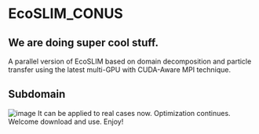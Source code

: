 # EcoSLIM_CONUS
## We are doing super cool stuff.
A parallel version of EcoSLIM based on domain decomposition and particle transfer using the latest multi-GPU with CUDA-Aware MPI technique. 
## Subdomain
![image](https://github.com/aureliayang/EcoSLIM_CONUS/blob/main/images/Picture1.png)
It can be applied to real cases now. Optimization continues.  
Welcome download and use. Enjoy!
